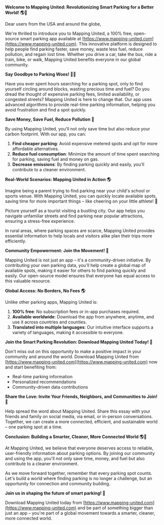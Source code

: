 **Welcome to Mapping United: Revolutionizing Smart Parking for a Better World! 🌎🚗**

Dear users from the USA and around the globe,

We're thrilled to introduce you to Mapping United, a 100% free, open-source smart parking app available at [https://www.mapping-united.com](https://www.mapping-united.com). This innovative platform is designed to help people find parking faster, save money, waste less fuel, reduce pollution, and regain lost time. Whether you drive a car, take the bus, ride a train, bike, or walk, Mapping United benefits everyone in our global community.

**Say Goodbye to Parking Woes! 🚗😩**

Have you ever spent hours searching for a parking spot, only to find yourself circling around blocks, wasting precious time and fuel? Do you dread the thought of expensive parking fees, limited availability, or congested streets? Mapping United is here to change that. Our app uses advanced algorithms to provide real-time parking information, helping you avoid frustration and find a spot quickly.

**Save Money, Save Fuel, Reduce Pollution 🌟**

By using Mapping United, you'll not only save time but also reduce your carbon footprint. With our app, you can:

1. **Find cheaper parking**: Avoid expensive metered spots and opt for more affordable alternatives.
2. **Reduce fuel consumption**: Minimize the amount of time spent searching for parking, saving fuel and money on gas.
3. **Decrease emissions**: By finding parking quickly and easily, you'll contribute to a cleaner environment.

**Real-World Scenarios: Mapping United in Action 🌎**

Imagine being a parent trying to find parking near your child's school or sports venue. With Mapping United, you can quickly locate available spots, saving time for more important things – like cheering on your little athlete! 🏈

 Picture yourself as a tourist visiting a bustling city. Our app helps you navigate unfamiliar streets and find parking near popular attractions, ensuring a stress-free experience.

In rural areas, where parking spaces are scarce, Mapping United provides essential information to help locals and visitors alike plan their trips more efficiently.

**Community Empowerment: Join the Movement! 🌟**

Mapping United is not just an app – it's a community-driven initiative. By contributing your own parking data, you'll help create a global map of available spots, making it easier for others to find parking quickly and easily. Our open-source model ensures that everyone has equal access to this valuable resource.

**Global Access: No Borders, No Fees 🌎**

Unlike other parking apps, Mapping United is:

1. **100% free**: No subscription fees or in-app purchases required.
2. **Available worldwide**: Download the app from anywhere, anytime, and use it across countries and counties.
3. **Translated into multiple languages**: Our intuitive interface supports a variety of languages, making it accessible to everyone.

**Join the Smart Parking Revolution: Download Mapping United Today! 🚀**

Don't miss out on this opportunity to make a positive impact in your community and around the world. Download Mapping United from [https://www.mapping-united.com](https://www.mapping-united.com) now and start benefiting from:

* Real-time parking information
* Personalized recommendations
* Community-driven data contributions

**Share the Love: Invite Your Friends, Neighbors, and Communities to Join! 📣**

Help spread the word about Mapping United. Share this essay with your friends and family on social media, via email, or in-person conversations. Together, we can create a more connected, efficient, and sustainable world – one parking spot at a time.

**Conclusion: Building a Smarter, Cleaner, More Connected World 🌎💚**

At Mapping United, we believe that everyone deserves access to reliable, user-friendly information about parking options. By joining our community and using the app, you'll not only save time, money, and fuel but also contribute to a cleaner environment.

As we move forward together, remember that every parking spot counts. Let's build a world where finding parking is no longer a challenge, but an opportunity for connection and community building.

**Join us in shaping the future of smart parking! 🌟**

Download Mapping United today from [https://www.mapping-united.com](https://www.mapping-united.com) and be part of something bigger than just an app – you're part of a global movement towards a smarter, cleaner, more connected world.